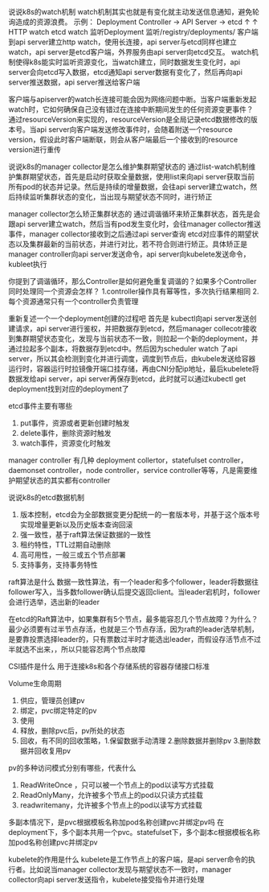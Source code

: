 说说k8s的watch机制
watch机制其实也就是有变化就主动发送信息通知，避免轮询造成的资源浪费。
示例：
Deployment Controller → API Server → etcd
                     ↑             ↑
              HTTP watch      etcd watch
              监听Deployment    监听/registry/deployments/
客户端到api server建立http watch，使用长连接，api server与etcd同样也建立watch，api server是etcd客户端，外界服务由api server向etcd交互。
watch机制使得k8s能实时监听资源变化，当watch建立，同时数据发生变化时，api server会向etcd写入数据，etcd通知api server数据有变化了，然后再向api server推送数据，api server推送给客户端

客户端与apiserver的watch长连接可能会因为网络问题中断。当客户端重新发起watch时，它如何确保自己没有错过在连接中断期间发生的任何资源变更事件？
通过resourceVersion来实现的，resourceVersion是全局记录etcd数据修改的版本号。当api server向客户端发送修改事件时，会随着附送一个resource version，假设此时客户端断联，则会从客户端最后一个接收到的resource version进行重传

说说k8s的manager collector是怎么维护集群期望状态的
通过list-watch机制维护集群期望状态，首先是启动时获取全量数据，使用list来向api server获取当前所有pod的状态并记录。然后是持续的增量数据，会往api server建立watch，然后持续监听集群状态的变化，当出现与期望状态不同时，进行矫正

manager collector怎么矫正集群状态的
通过调谐循环来矫正集群状态，首先是会跟api server建立watch，然后当有pod发生变化时，会往manager collector推送事件，manager collector接收到之后通过api server查询 etcd对应事件的期望状态以及集群最新的当前状态，并进行对比，若不符合则进行矫正。具体矫正是manager controller向api server发送命令，api server向kubelete发送命令，kubleet执行

你提到了调谐循环，那么Controller是如何避免重复调谐的？如果多个Controller同时处理同一个资源会怎样？
1.controller操作具有幂等性，多次执行结果相同
2.每个资源通常只有一个controller负责管理

重新复述一个一个deployment创建的过程吧
首先是 kubectl向api server发送创建请求，api server进行鉴权，并把数据存到etcd，然后manager collecotr接收到集群期望状态变化，发现与当前状态不一致，则拉起一个新的deployment，并通过拉起多个副本，将数据存到etcd中。然后因为scheduler watch 了api server，所以其会检测到变化并进行调度，调度到节点后，由kubele发送给容器运行时，容器运行时拉镜像开端口挂存储，再由CNI分配ip地址，最后kubelete将数据发给api server，api server再保存到etcd，此时就可以通过kubectl get deployment找到对应的deployment了

etcd事件主要有哪些
1. put事件，资源或者更新创建时触发
2. delete事件，删除资源时触发
3. watch事件，资源变化时触发

manager controller 有几种
deployment collertor，statefulset controller，daemonset controller，node controller，service controller等等，凡是需要维护期望状态的其实都有controller

说说k8s的etcd数据机制
1. 版本控制，etcd会为全部数据变更分配统一的一套版本号，并基于这个版本号实现增量更新以及历史版本查询回滚
2. 强一致性，基于raft算法保证数据的一致性
3. 租约特性，TTL过期自动删除
4. 高可用性，一般三或五个节点部署
5. 支持事务，支持事务特性


raft算法是什么
数据一致性算法，有一个leader和多个follower，leader将数据往follower写入，当多数follower确认后提交返回client。当leader宕机时，follower会进行选举，选出新的leader

在etcd的Raft算法中，如果集群有5个节点，最多能容忍几个节点故障？为什么？
最少必须要有过半节点存活，也就是三个节点存活，因为raft的leader选举机制，是要靠投票选择leader的，只有票数过半时才能选出leader，而假设存活节点不过半就选不出来，，所以只能容忍两个节点故障

CSI插件是什么
用于连接k8s和各个存储系统的容器存储接口标准

Volume生命周期
1. 供应，管理员创建pv
2. 绑定，pvc绑定特定的pv
3. 使用
4. 释放，删除pvc后，pv所处的状态
5. 回收，有不同的回收策略，1.保留数据手动清理 2.删除数据并删除pv 3.删除数据并回收复用pv

pv的多种访问模式分别有哪些，代表什么
1. ReadWriteOnce ，只可以被一个节点上的pod以读写方式挂载
2. ReadOnlyMany，允许被多个节点上的pod以只读方式挂载
3. readwritemany，允许被多个节点上的pod以读写方式挂载

多副本情况下，是pvc根据模板名称加pod名称创建pvc并绑定pv吗
在deployment下，多个副本共用一个pvc。statefulset下，多个副本c根据模板名称加pod名称创建pvc并绑定pv

kubelete的作用是什么
kubelete是工作节点上的客户端，是api server命令的执行者。比如说当manager collector发现与期望状态不一致时，manager collector向api server发送指令，kubelete接受指令并进行处理